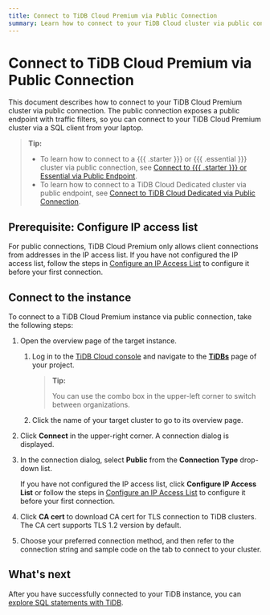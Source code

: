 ```yaml
---
title: Connect to TiDB Cloud Premium via Public Connection
summary: Learn how to connect to your TiDB Cloud cluster via public connection.
---
```


# Connect to TiDB Cloud Premium via Public Connection

This document describes how to connect to your TiDB Cloud Premium cluster via public connection. The public connection exposes a public endpoint with traffic filters, so you can connect to your TiDB Cloud Premium cluster via a SQL client from your laptop.

> **Tip:**
>
> - To learn how to connect to a {{{ .starter }}} or {{{ .essential }}} cluster via public connection, see [Connect to {{{ .starter }}} or Essential via Public Endpoint](/tidb-cloud/connect-via-standard-connection-serverless.md).
> - To learn how to connect to a TiDB Cloud Dedicated cluster via public endpoint, see [Connect to TiDB Cloud Dedicated via Public Connection](/tidb-cloud/connect-via-standard-connection.md).

## Prerequisite: Configure IP access list

For public connections, TiDB Cloud Premium only allows client connections from addresses in the IP access list. If you have not configured the IP access list, follow the steps in [Configure an IP Access List](/tidb-cloud/configure-ip-access-list-premium.md) to configure it before your first connection.

## Connect to the instance

To connect to a TiDB Cloud Premium instance via public connection, take the following steps:

1. Open the overview page of the target instance.

    1. Log in to the [TiDB Cloud console](https://tidbcloud.com/) and navigate to the [**TiDBs**](https://tidbcloud.com/tidbs) page of your project.

        > **Tip:**
        >
        > You can use the combo box in the upper-left corner to switch between organizations.

    2. Click the name of your target cluster to go to its overview page.

2. Click **Connect** in the upper-right corner. A connection dialog is displayed.

3. In the connection dialog, select **Public** from the **Connection Type** drop-down list.

    If you have not configured the IP access list, click **Configure IP Access List** or follow the steps in [Configure an IP Access List](/tidb-cloud/configure-ip-access-list-premium.md) to configure it before your first connection.

4. Click **CA cert** to download CA cert for TLS connection to TiDB clusters. The CA cert supports TLS 1.2 version by default.

5. Choose your preferred connection method, and then refer to the connection string and sample code on the tab to connect to your cluster.

## What's next

After you have successfully connected to your TiDB instance, you can [explore SQL statements with TiDB](/basic-sql-operations.md).

